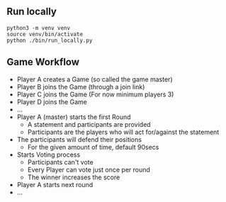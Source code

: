 ## Run locally
`python3 -m venv venv`  
`source venv/bin/activate`  
`python ./bin/run_locally.py`  

## Game Workflow

* Player A creates a Game (so called the game master)
* Player B joins the Game (through a join link)
* Player C joins the Game (For now minimum players 3)
* Player D joins the Game
* ...
* Player A (master) starts the first Round 
  * A statement and participants are provided
  * Participants are the players who will act for/against the statement
* The participants will defend their positions
  * For the given amount of time, default 90secs
* Starts Voting process
  * Participants can't vote
  * Every Player can vote just once per round
  * The winner increases the score
* Player A starts next round
* ...
